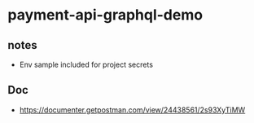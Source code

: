 # payment-api-graphql-demo

## notes

 - Env sample included for project secrets

## Doc
- https://documenter.getpostman.com/view/24438561/2s93XyTiMW
